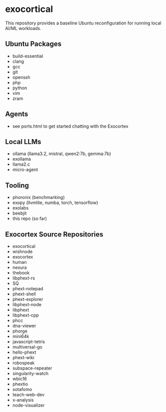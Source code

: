 # exocortical

This repository provides a baseline Ubuntu reconfiguration for running local AI/ML workloads.

## Ubuntu Packages

* build-essential
* clang
* gcc
* git
* openssh
* php
* python
* vim
* zram

## Agents 

* see ports.html to get started chatting with the Exocortex

## Local LLMs

* ollama (llama3.2, mistral, qwen2:7b, gemma:7b)
* exollama
* llama2.c
* micro-agent

## Tooling

* phoronix (benchmarking)
* exopy (llvmlite, numba, torch, tensorflow)
* exolabs
* beebjit
* this repo (so far)

## Exocortex Source Repositories

* exocortical
* wishnode
* exocortex
* human
* nexura
* thebook
* libphext-rs
* SQ
* phext-notepad
* phext-shell
* phext-explorer
* libphext-node
* libphext
* libphext-cpp
* phcc
* dna-viewer
* phorge
* mini64k
* javascript-tetris
* multiversal-go
* hello-phext
* phext-wiki
* robospeak
* subspace-repeater
* singularity-watch
* wbic16
* phextio
* sotafomo
* teach-web-dev
* x-analysis
* node-visualizer
